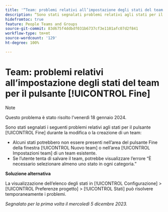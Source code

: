 ```yaml
---
title: '“Team: problemi relativi all’impostazione degli stati del team per il pulsante Fine”'
description: “Sono stati segnalati problemi relativi agli stati per il pulsante [!UICONTROL Fine] durante la modifica o la creazione di un team. È disponibile una soluzione alternativa.”
hidefromtoc: true
feature: People Teams and Groups
source-git-commit: 83d675f4ddbdf031b6737cf3e1101afc07d2f841
workflow-type: tm+mt
source-wordcount: '129'
ht-degree: 100%

---
```



# Team: problemi relativi all’impostazione degli stati del team per il pulsante [!UICONTROL Fine]

>[!NOTE]
>
>Questo problema è stato risolto l’venerdì 18 gennaio 2024.

Sono stati segnalati i seguenti problemi relativi agli stati per il pulsante [!UICONTROL Fine] durante la modifica o la creazione di un team:

* Alcuni stati potrebbero non essere presenti nell’area del pulsante Fine della finestra [!UICONTROL Nuovo team] o nell’area [!UICONTROL Impostazioni team] di un team esistente.
* Se l’utente tenta di salvare il team, potrebbe visualizzare l’errore “È necessario selezionare almeno uno stato in ogni categoria.”

**Soluzione alternativa**

La visualizzazione dell’elenco degli stati in [!UICONTROL Configurazione] > [!UICONTROL Preferenze progetto] > [!UICONTROL Stati] può risolvere temporaneamente i problemi.

_Segnalato per la prima volta il mercoledì 5 dicembre 2023._
